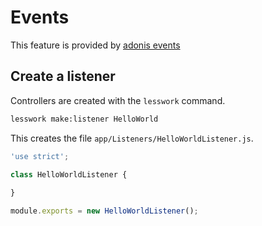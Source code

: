 # Events
This feature is provided by [adonis events](https://adonisjs.com/docs/4.1/events)

## Create a listener

Controllers are created with the `lesswork` command.


```bash
lesswork make:listener HelloWorld
```

This creates the file `app/Listeners/HelloWorldListener.js`.

```js
'use strict';

class HelloWorldListener {
  
}

module.exports = new HelloWorldListener();
```